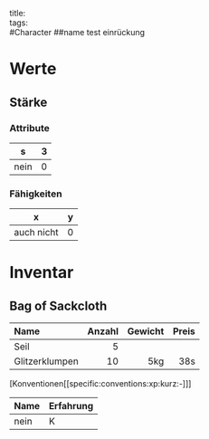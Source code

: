 title:   
tags:   
#Character
##name
test
   einrückung

# Werte
## Stärke
### Attribute
|s|3|
-|-
nein|0

### Fähigkeiten
|x|y|
|-|-
auch nicht|0|



# Inventar

## Bag of Sackcloth
|Name|Anzahl|Gewicht|Preis|
|:----|-----:|------:|----:|
| Seil | 5 |||
| Glitzerklumpen | 10 | 5kg | 38s|#XP

[Konventionen[[specific:conventions:xp:kurz:-]]]

|Name|Erfahrung|
|-|-|
|nein| K |
